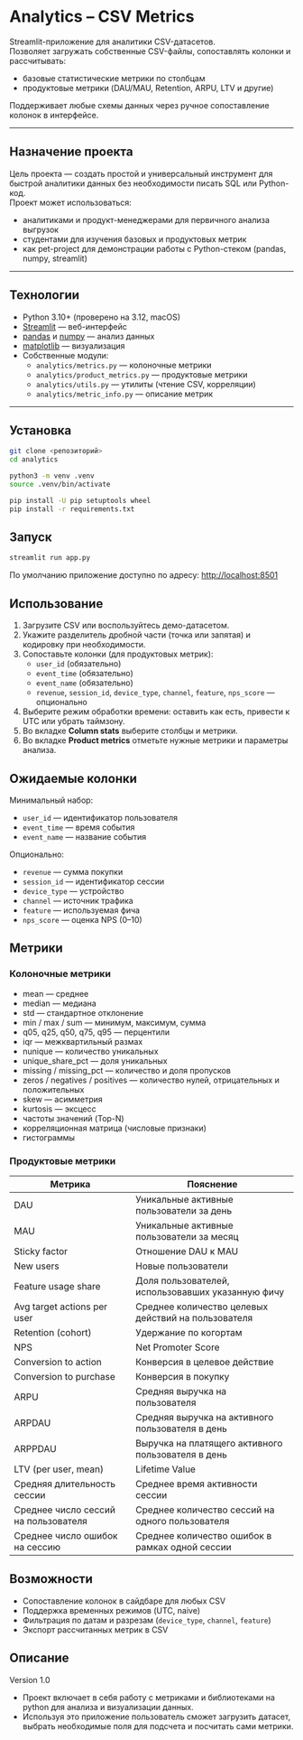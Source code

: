 # Analytics – CSV Metrics

Streamlit-приложение для аналитики CSV-датасетов.  
Позволяет загружать собственные CSV-файлы, сопоставлять колонки и рассчитывать:

- базовые статистические метрики по столбцам  
- продуктовые метрики (DAU/MAU, Retention, ARPU, LTV и другие)  

Поддерживает любые схемы данных через ручное сопоставление колонок в интерфейсе.

---

## Назначение проекта

Цель проекта — создать простой и универсальный инструмент для быстрой аналитики данных без необходимости писать SQL или Python-код.  
Проект может использоваться:

- аналитиками и продукт-менеджерами для первичного анализа выгрузок  
- студентами для изучения базовых и продуктовых метрик  
- как pet-project для демонстрации работы с Python-стеком (pandas, numpy, streamlit)

---

## Технологии

- Python 3.10+ (проверено на 3.12, macOS)  
- [Streamlit](https://streamlit.io/) — веб-интерфейс  
- [pandas](https://pandas.pydata.org/) и [numpy](https://numpy.org/) — анализ данных  
- [matplotlib](https://matplotlib.org/) — визуализация  
- Собственные модули:
  - `analytics/metrics.py` — колоночные метрики  
  - `analytics/product_metrics.py` — продуктовые метрики  
  - `analytics/utils.py` — утилиты (чтение CSV, корреляции)  
  - `analytics/metric_info.py` — описание метрик  

---

## Установка

```bash
git clone <репозиторий>
cd analytics

python3 -m venv .venv
source .venv/bin/activate

pip install -U pip setuptools wheel
pip install -r requirements.txt
```

## Запуск

```bash
streamlit run app.py
```
По умолчанию приложение доступно по адресу:
[http://localhost:8501](http://localhost:8501)


## Использование

1. Загрузите CSV или воспользуйтесь демо-датасетом.  
2. Укажите разделитель дробной части (точка или запятая) и кодировку при необходимости.  
3. Сопоставьте колонки (для продуктовых метрик):  
   - `user_id` (обязательно)  
   - `event_time` (обязательно)  
   - `event_name` (обязательно)  
   - `revenue`, `session_id`, `device_type`, `channel`, `feature`, `nps_score` — опционально  
4. Выберите режим обработки времени: оставить как есть, привести к UTC или убрать таймзону.  
5. Во вкладке **Column stats** выберите столбцы и метрики.  
6. Во вкладке **Product metrics** отметьте нужные метрики и параметры анализа.  

## Ожидаемые колонки

Минимальный набор:
- `user_id` — идентификатор пользователя  
- `event_time` — время события  
- `event_name` — название события  

Опционально:
- `revenue` — сумма покупки  
- `session_id` — идентификатор сессии  
- `device_type` — устройство  
- `channel` — источник трафика  
- `feature` — используемая фича  
- `nps_score` — оценка NPS (0–10)

## Метрики

### Колоночные метрики

- mean — среднее  
- median — медиана  
- std — стандартное отклонение  
- min / max / sum — минимум, максимум, сумма  
- q05, q25, q50, q75, q95 — перцентили  
- iqr — межквартильный размах  
- nunique — количество уникальных  
- unique_share_pct — доля уникальных  
- missing / missing_pct — количество и доля пропусков  
- zeros / negatives / positives — количество нулей, отрицательных и положительных  
- skew — асимметрия  
- kurtosis — эксцесс  
- частоты значений (Top-N)  
- корреляционная матрица (числовые признаки)  
- гистограммы  

### Продуктовые метрики

| Метрика                              | Пояснение                                                   |
|--------------------------------------|-------------------------------------------------------------|
| DAU                                  | Уникальные активные пользователи за день                    |
| MAU                                  | Уникальные активные пользователи за месяц                   |
| Sticky factor                        | Отношение DAU к MAU                                         |
| New users                            | Новые пользователи                                          |
| Feature usage share                  | Доля пользователей, использовавших указанную фичу           |
| Avg target actions per user          | Среднее количество целевых действий на пользователя         |
| Retention (cohort)                   | Удержание по когортам                                       |
| NPS                                  | Net Promoter Score                                          |
| Conversion to action                 | Конверсия в целевое действие                                |
| Conversion to purchase               | Конверсия в покупку                                         |
| ARPU                                 | Средняя выручка на пользователя                             |
| ARPDAU                               | Средняя выручка на активного пользователя в день            |
| ARPPDAU                              | Выручка на платящего активного пользователя в день          |
| LTV (per user, mean)                 | Lifetime Value                                              |
| Средняя длительность сессии          | Среднее время активности сессии                             |
| Среднее число сессий на пользователя | Среднее количество сессий на одного пользователя            |
| Среднее число ошибок на сессию       | Среднее количество ошибок в рамках одной сессии             |  

## Возможности

- Сопоставление колонок в сайдбаре для любых CSV  
- Поддержка временных режимов (UTC, naive)  
- Фильтрация по датам и разрезам (`device_type`, `channel`, `feature`)  
- Экспорт рассчитанных метрик в CSV  

## Описание
Version 1.0
- Проект включает в себя работу с метриками и библиотеками на python для анализа и визуализации данных. 
- Используя это приложение пользователь сможет загрузить датасет, выбрать необходимые поля для подсчета и посчитать сами метрики.


